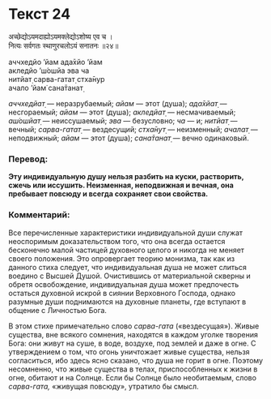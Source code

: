 # Текст 24

अच्छेद्योऽयमदाह्योऽयमक्लेद्योऽशोष्य एव च ।  
नित्यः सर्वगतः स्थाणुरचलोऽयं सनातनः ॥२४॥

аччхедйо ’йам ада̄хйо ’йам  
акледйо ’ш́ошйа эва ча  
нитйат̣ сарва-гатат̣ стха̄н̣ур  
ачало ’йам̇ сана̄танат̣

_аччхедйат̣_ — неразрубаемый; _айам_ — этот (душа); _ада̄хйат̣_ — несгораемый; _айам_ — этот (душа); _акледйат̣_ — несмачиваемый; _аш́ошйат̣_ — неиссушаемый; _эва_ — безусловно; _ча_ — и; _нитйат̣_ — вечный; _сарва-гатат̣_ — вездесущий; _стха̄н̣ут̣_ — неизменный; _ачалат̣_ — неподвижный; _айам_ — этот (душа); _сана̄танат̣_ — вечно одинаковый.

### Перевод:

**Эту индивидуальную душу нельзя разбить на куски, растворить, сжечь или иссушить. Неизменная, неподвижная и вечная, она пребывает повсюду и всегда сохраняет свои свойства.**

### Комментарий:

Все перечисленные характеристики индивидуальной души служат неоспоримым доказательством того, что она всегда остается бесконечно малой частицей духовного целого и никогда не меняет своего положения. Это опровергает теорию монизма, так как из данного стиха следует, что индивидуальная душа не может слиться воедино с Высшей Душой. Очистившись от материальной скверны и обретя освобождение, индивидуальная душа может предпочесть остаться духовной искрой в сиянии Верховного Господа, однако разумные души поднимаются на духовные планеты, где вступают в общение с Личностью Бога.

В этом стихе примечательно слово _сарва-гата_ («вездесущая»). Живые существа, вне всякого сомнения, находятся в каждом уголке творения Бога: они живут на суше, в воде, воздухе, под землей и даже в огне. С утверждением о том, что огонь уничтожает живые существа, нельзя согласиться, ибо здесь ясно сказано, что душа не горит в огне. Поэтому несомненно, что живые существа в телах, приспособленных к жизни в огне, обитают и на Солнце. Если бы Солнце было необитаемым, слово _сарва-гата,_ «живущая повсюду», утратило бы смысл.
